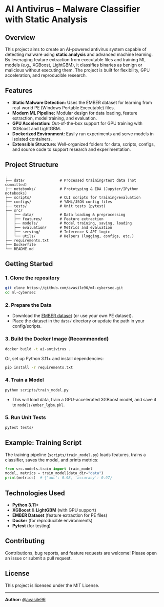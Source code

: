 # AI Antivirus – Malware Classifier with Static Analysis

## Overview

This project aims to create an AI-powered antivirus system capable of detecting malware using **static analysis** and advanced machine learning. By leveraging feature extraction from executable files and training ML models (e.g., XGBoost, LightGBM), it classifies binaries as benign or malicious without executing them. The project is built for flexibility, GPU acceleration, and reproducible research.

## Features

- **Static Malware Detection:** Uses the EMBER dataset for learning from real-world PE (Windows Portable Executable) files.
- **Modern ML Pipeline:** Modular design for data loading, feature extraction, model training, and evaluation.
- **GPU Acceleration:** Out-of-the-box support for GPU training with XGBoost and LightGBM.
- **Dockerized Environment:** Easily run experiments and serve models in isolated containers.
- **Extensible Structure:** Well-organized folders for data, scripts, configs, and source code to support research and experimentation.

## Project Structure

```
.
├── data/                # Processed training/test data (not committed)
├── notebooks/           # Prototyping & EDA (Jupyter/IPython notebooks)
├── scripts/             # CLI scripts for training/evaluation
├── configs/             # YAML/JSON config files
├── tests/               # Unit tests (pytest)
├── src/
│   ├── data/            # Data loading & preprocessing
│   ├── features/        # Feature extraction
│   ├── models/          # Model training, saving, loading
│   ├── evaluation/      # Metrics and evaluation
│   ├── serving/         # Inference & API logic
│   └── utils/           # Helpers (logging, configs, etc.)
├── requirements.txt
├── Dockerfile
└── README.md
```

## Getting Started

### 1. Clone the repository

```bash
git clone https://github.com/avasile96/ml-cybersec.git
cd ml-cybersec
```

### 2. Prepare the Data

- Download the [EMBER dataset](https://github.com/endgameinc/ember) (or use your own PE dataset).
- Place the dataset in the `data/` directory or update the path in your config/scripts.

### 3. Build the Docker Image (Recommended)

```bash
docker build -t ai-antivirus .
```

Or, set up Python 3.11+ and install dependencies:

```bash
pip install -r requirements.txt
```

### 4. Train a Model

```bash
python scripts/train_model.py
```

- This will load data, train a GPU-accelerated XGBoost model, and save it to `models/ember_lgbm.pkl`.

### 5. Run Unit Tests

```bash
pytest tests/
```

## Example: Training Script

The training pipeline (`scripts/train_model.py`) loads features, trains a classifier, saves the model, and prints metrics:

```python
from src.models.train import train_model
model, metrics = train_model(data_dir="data")
print(metrics)  # {'auc': 0.98, 'accuracy': 0.97}
```

## Technologies Used

- **Python 3.11+**
- **XGBoost** & **LightGBM** (with GPU support)
- **EMBER Dataset** (feature extraction for PE files)
- **Docker** (for reproducible environments)
- **Pytest** (for testing)

## Contributing

Contributions, bug reports, and feature requests are welcome! Please open an issue or submit a pull request.

## License

This project is licensed under the MIT License.

---

**Author:** [@avasile96](https://github.com/avasile96)
